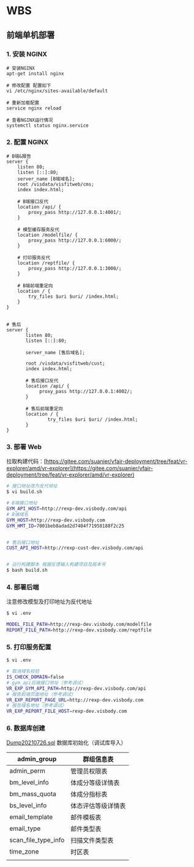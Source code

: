 # WBS

## 前端单机部署

### 1. 安装 NGINX

```nginx
# 安装NGINX
apt-get install nginx

# 修改配置 配置如下
vi /etc/nginx/sites-available/default

# 重新加载配置
service nginx reload

# 查看NGINX运行情况
systemctl status nginx.service
```

### 2. 配置 NGINX

```nginx
# B端&报告
server {
    listen 80;
    listen [::]:80;
    server_name [B端域名];
    root /visdata/visfitweb/cms;
    index index.html;

    # B端接口反代
    location /api/ {
        proxy_pass http://127.0.0.1:4001/;
    }

    # 模型缓存服务反代
    location /modelfile/ {
        proxy_pass http://127.0.0.1:6000/;
    }

    # 打印服务反代
    location /reptfile/ {
        proxy_pass http://127.0.0.1:3000/;
    }

    # B端前端重定向
    location / {
        try_files $uri $uri/ /index.html;
    }
}


# 售后
server {
       listen 80;
       listen [::]:80;

       server_name [售后域名];

       root /visdata/visfitweb/cust;
       index index.html;

       # 售后接口反代
       location /api/ {
            proxy_pass http://127.0.0.1:4002/;
       }

       # 售后前端重定向
       location / {
               try_files $uri $uri/ /index.html;
       }
}
```

### 3. 部署 Web

拉取构建代码：[https://gitee.com/suanier/vfair-deployment/tree/feat/vr-explorer/amd/vr-explorer](https://gitee.com/suanier/vfair-deployment/tree/feat/vr-explorer/amd/vr-explorer)

```bash
# 接口地址改为反代地址
$ vi build.sh

# B端接口地址
GYM_API_HOST=http://rexp-dev.visbody.com/api
# B端域名
GYM_HOST=http://rexp-dev.visbody.com
GYM_HMT_ID=7001beb8adad2d7404f71958188f2c25


# 售后接口地址
CUST_API_HOST=http://rexp-cust-dev.visbody.com/api


# 运行构建脚本 根据反馈输入构建项目及版本号
$ bash build.sh
```

### 4. 部署后端

注意修改模型及打印地址为反代地址

```bash
$ vi .env

MODEL_FILE_PATH=http://rexp-dev.visbody.com/modelfile
REPORT_FILE_PATH=http://rexp-dev.visbody.com/reptfile
```

### 5. 打印服务配置

```bash
$ vi .env

# 取消域名校验
IS_CHECK_DOMAIN=false
# gym_api后端接口地址（参考调试）
VR_EXP_GYM_API_PATH=http://rexp-dev.visbody.com/api
# 报告前端页面地址（参考调试）
VR_EXP_REPORT_PAGE_URL=http://rexp-dev.visbody.com
# 报告域名地址（参考调试）
VR_EXP_REPORT_FILE_HOST=rexp-dev.visbody.com

```

### 6. 数据库创建

[Dump20210726.sql](https://visbodydev.yuque.com/attachments/yuque/0/2021/sql/287793/1627263051784-620a5ce7-d07b-445c-82df-221501dc76c8.sql?_lake_card=%7B%22src%22%3A%22https%3A%2F%2Fvisbodydev.yuque.com%2Fattachments%2Fyuque%2F0%2F2021%2Fsql%2F287793%2F1627263051784-620a5ce7-d07b-445c-82df-221501dc76c8.sql%22%2C%22name%22%3A%22Dump20210726.sql%22%2C%22size%22%3A87026%2C%22type%22%3A%22%22%2C%22ext%22%3A%22sql%22%2C%22status%22%3A%22done%22%2C%22taskId%22%3A%22ue6de2190-cbf3-44f7-a697-c321f3c1603%22%2C%22taskType%22%3A%22upload%22%2C%22id%22%3A%22ucbdf3758%22%2C%22card%22%3A%22file%22%7D)
数据库初始化（调试库导入）

| admin_group         | 群组信息表         |
| ------------------- | ------------------ |
| admin_perm          | 管理员权限表       |
| bm_level_info       | 体成分等级详情表   |
| bm_mass_quota       | 体成分指标表       |
| bs_level_info       | 体态评估等级详情表 |
| email_template      | 邮件模板表         |
| email_type          | 邮件类型表         |
| scan_file_type_info | 扫描文件类型表     |
| time_zone           | 时区表             |
|                     |                    |
